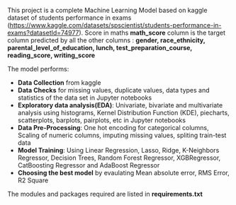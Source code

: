 This project is a complete Machine Learning Model based on kaggle dataset of students performance in exams (https://www.kaggle.com/datasets/spscientist/students-performance-in-exams?datasetId=74977). 
Score in maths <b>math_score</b> column is the target column predicted by all the other columns : <b>gender, race_ethnicity, parental_level_of_education,	lunch, test_preparation_course,	reading_score,	writing_score</b>

The model performs:
- <b>Data Collection</b> from kaggle
- <b>Data Checks</b> for missing values, duplicate values, data types and statistics of the data set in Jupyter notebooks
- <b>Exploratory data analysis(EDA)</b>: Univariate, bivariate and multivariate analysis using histograms, Kernel Distribution Function (KDE), piecharts, scatterplots, barplots, pairplots, etc in Jupyter notebooks
- <b>Data Pre-Processing</b>: One hot encoding for categorical columns, Scaling of numeric columns, imputing missing values, spliting train-test data
- <b>Model Training</b>: Using Linear Regression, Lasso, Ridge, K-Neighbors Regressor, Decision Trees, Random Forest Regressor, XGBRegressor, CatBoosting Regressor and AdaBoost Regressor
- <b>Choosing the best model</b> by evaulating Mean absolute error, RMS Error, R2 Square

The modules and packages required are listed in <b>requirements.txt</b>

  

